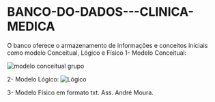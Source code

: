 # BANCO-DO-DADOS---CLINICA-MEDICA
O banco oferece o armazenamento de informações  e conceitos iniciais como modelo Conceitual, Lógico e Físico
1- Modelo Conceitual:

![modelo conceitual grupo](https://github.com/AndreMouraL/BANCO-DO-DADOS---CL-NICA-M-DICA/assets/117699977/7e66dba6-d263-44f7-a31e-55577b24fe40)

2- Modelo Lógico:
![Lógico](https://github.com/AndreMouraL/BANCO-DO-DADOS---CL-NICA-M-DICA/assets/117699977/58d2d6b2-3a6b-402a-9289-917604ba36ca)

3- Modelo Físico em formato txt.
Ass. André Moura.
